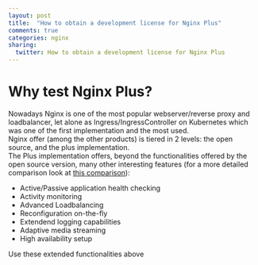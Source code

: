 ```yaml
---
layout: post
title:  "How to obtain a development license for Nginx Plus"
comments: true
categories: nginx
sharing:
  twitter: How to obtain a development license for Nginx Plus
---
```


# Why test Nginx Plus?

Nowadays Nginx is one of the most popular webserver/reverse proxy and  loadbalancer, let alone as Ingress/IngressController on Kubernetes which was one of the first implementation and the most used.  
Nginx offer (among the other products) is tiered in 2 levels: the open source, and the plus implementation.  
The Plus implementation offers, beyond the functionalities offered by the open source version, many other interesting features (for a more detailed comparison look at [this comparison](https://www.nginx.com/products/nginx/compare-models)):

* Active/Passive application health checking
* Activity monitoring
* Advanced Loadbalancing
* Reconfiguration on-the-fly
* Extendend logging capabilities
* Adaptive media streaming
* High availability setup  

Use these extended functionalities above